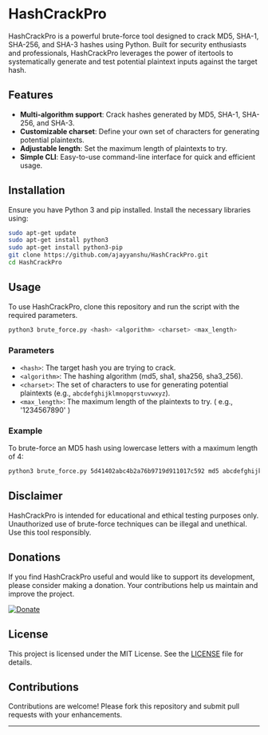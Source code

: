 # HashCrackPro

HashCrackPro is a powerful brute-force tool designed to crack MD5, SHA-1, SHA-256, and SHA-3 hashes using Python. Built for security enthusiasts and professionals, HashCrackPro leverages the power of itertools to systematically generate and test potential plaintext inputs against the target hash.

## Features

- **Multi-algorithm support**: Crack hashes generated by MD5, SHA-1, SHA-256, and SHA-3.
- **Customizable charset**: Define your own set of characters for generating potential plaintexts.
- **Adjustable length**: Set the maximum length of plaintexts to try.
- **Simple CLI**: Easy-to-use command-line interface for quick and efficient usage.

## Installation

Ensure you have Python 3 and pip installed. Install the necessary libraries using:

```sh
sudo apt-get update
sudo apt-get install python3
sudo apt-get install python3-pip
git clone https://github.com/ajayyanshu/HashCrackPro.git
cd HashCrackPro 
```

## Usage

To use HashCrackPro, clone this repository and run the script with the required parameters.

```sh
python3 brute_force.py <hash> <algorithm> <charset> <max_length>
```

### Parameters

- `<hash>`: The target hash you are trying to crack.
- `<algorithm>`: The hashing algorithm (md5, sha1, sha256, sha3_256).
- `<charset>`: The set of characters to use for generating potential plaintexts (e.g., `abcdefghijklmnopqrstuvwxyz`).
- `<max_length>`: The maximum length of the plaintexts to try. ( e.g., '1234567890' ) 

### Example

To brute-force an MD5 hash using lowercase letters with a maximum length of 4:

```sh
python3 brute_force.py 5d41402abc4b2a76b9719d911017c592 md5 abcdefghijklmnopqrstuvwxyz 4
```

## Disclaimer

HashCrackPro is intended for educational and ethical testing purposes only. Unauthorized use of brute-force techniques can be illegal and unethical. Use this tool responsibly.

## Donations

If you find HashCrackPro useful and would like to support its development, please consider making a donation. Your contributions help us maintain and improve the project.

[![Donate](https://www.paypalobjects.com/en_US/i/btn/btn_donateCC_LG.gif)](https://paypal.me/ajaykr08?country.x=IN&locale.x=en_GB)

## License

This project is licensed under the MIT License. See the [LICENSE](https://drive.google.com/file/d/1SLTa0ppwSttFH863zQDrJAzSPqORiXFu/view?usp=sharing) file for details.


## Contributions

Contributions are welcome! Please fork this repository and submit pull requests with your enhancements.


---
